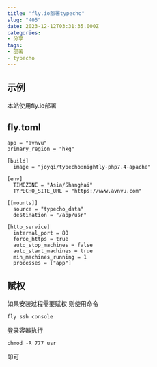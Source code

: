 ```yaml
---
title: "fly.io部署typecho"
slug: "405"
date: 2023-12-12T03:31:35.000Z
categories:
- 分享
tags:
- 部署
- typecho
---
```


## 示例
本站使用fly.io部署
## fly.toml
```
app = "avnvu"
primary_region = "hkg"

[build]
  image = "joyqi/typecho:nightly-php7.4-apache"

[env]
  TIMEZONE = "Asia/Shanghai"
  TYPECHO_SITE_URL = "https://www.avnvu.com"

[[mounts]]
  source = "typecho_data"
  destination = "/app/usr"

[http_service]
  internal_port = 80
  force_https = true
  auto_stop_machines = false
  auto_start_machines = true
  min_machines_running = 1
  processes = ["app"]
```
## 赋权
如果安装过程需要赋权
则使用命令
```
fly ssh console
```
登录容器执行
```
chmod -R 777 usr
```
即可

